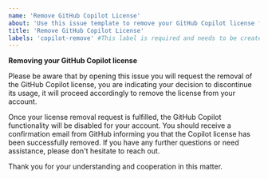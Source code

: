 ```yaml
---
name: 'Remove GitHub Copilot License'
about: 'Use this issue template to remove your GitHub Copilot license from this organization.'
title: 'Remove GitHub Copilot License'
labels: 'copilot-remove' #This label is required and needs to be created in the GitHub Repository, it is used to trigger the workflow that removes GitHub Copilot licenses.
---
```

**Removing your GitHub Copilot license**

Please be aware that by opening this issue you will request the removal of the GitHub Copilot license, you are indicating your decision to discontinue its usage, it will proceed accordingly to remove the license from your account.

Once your license removal request is fulfilled, the GitHub Copilot functionality will be disabled for your account. You should receive a confirmation email from GitHub informing you that the Copilot license has been successfully removed. If you have any further questions or need assistance, please don't hesitate to reach out.

Thank you for your understanding and cooperation in this matter.